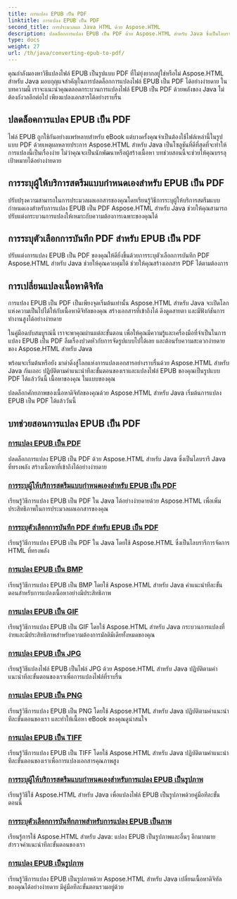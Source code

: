 ```yaml
---
title: การแปลง EPUB เป็น PDF
linktitle: การแปลง EPUB เป็น PDF
second_title: การประมวลผล Java HTML ด้วย Aspose.HTML
description: ปลดล็อกการแปลง EPUB เป็น PDF ด้วย Aspose.HTML สำหรับ Java ซึ่งเป็นไลบรารี Java ที่ทรงพลัง สร้างเนื้อหาที่เข้าถึงได้อย่างง่ายดาย
type: docs
weight: 27
url: /th/java/converting-epub-to-pdf/
---
```


คุณกำลังมองหาวิธีแปลงไฟล์ EPUB เป็นรูปแบบ PDF ที่ไม่ยุ่งยากอยู่ใช่หรือไม่ Aspose.HTML สำหรับ Java มอบกุญแจสำคัญในการปลดล็อกการแปลงไฟล์ EPUB เป็น PDF ได้อย่างง่ายดาย ในบทความนี้ เราจะแนะนำคุณตลอดกระบวนการแปลงไฟล์ EPUB เป็น PDF ด้วยพลังของ Java ไม่ต้องกังวลอีกต่อไป เพียงแปลงเอกสารได้อย่างราบรื่น

## ปลดล็อคการแปลง EPUB เป็น PDF

ไฟล์ EPUB ถูกใช้กันอย่างแพร่หลายสำหรับ eBook แต่บางครั้งคุณจำเป็นต้องใช้ไฟล์เหล่านี้ในรูปแบบ PDF ด้วยเหตุผลหลายประการ Aspose.HTML สำหรับ Java เป็นโซลูชันที่ดีที่สุดที่จะทำให้การแปลงนี้เป็นเรื่องง่าย ไม่ว่าคุณจะเป็นนักพัฒนาหรือผู้สร้างเนื้อหา บทช่วยสอนนี้จะช่วยให้คุณบรรลุเป้าหมายได้อย่างง่ายดาย

## การระบุผู้ให้บริการสตรีมแบบกำหนดเองสำหรับ EPUB เป็น PDF

ปรับปรุงความสามารถในการประมวลผลเอกสารของคุณโดยเรียนรู้วิธีการระบุผู้ให้บริการสตรีมแบบกำหนดเองสำหรับการแปลง EPUB เป็น PDF Aspose.HTML สำหรับ Java ช่วยให้คุณสามารถปรับแต่งกระบวนการแปลงให้เหมาะกับความต้องการเฉพาะของคุณได้

## การระบุตัวเลือกการบันทึก PDF สำหรับ EPUB เป็น PDF

ปรับแต่งการแปลง EPUB เป็น PDF ของคุณให้ดียิ่งขึ้นด้วยการระบุตัวเลือกการบันทึก PDF Aspose.HTML สำหรับ Java ช่วยให้คุณควบคุมได้ ช่วยให้คุณสร้างเอกสาร PDF ได้ตามต้องการ

## การเปลี่ยนแปลงเนื้อหาดิจิทัล

การแปลง EPUB เป็น PDF เป็นเพียงจุดเริ่มต้นเท่านั้น Aspose.HTML สำหรับ Java จะเปิดโลกแห่งความเป็นไปได้ให้กับเนื้อหาดิจิทัลของคุณ สร้างเอกสารที่เข้าถึงได้ ดึงดูดสายตา และมีฟังก์ชันการทำงานสูงได้อย่างง่ายดาย

ในคู่มือฉบับสมบูรณ์นี้ เราจะพาคุณผ่านแต่ละขั้นตอน เพื่อให้คุณมีความรู้และเครื่องมือที่จำเป็นในการแปลง EPUB เป็น PDF ลืมเรื่องปวดหัวกับการจัดรูปแบบไปได้เลย และต้อนรับความสะดวกง่ายดายของ Aspose.HTML สำหรับ Java

พร้อมจะเริ่มต้นหรือยัง มาดำดิ่งสู่โลกแห่งการแปลงเอกสารอย่างราบรื่นด้วย Aspose.HTML สำหรับ Java กันเถอะ ปฏิบัติตามคำแนะนำทีละขั้นตอนของเราและแปลงไฟล์ EPUB ของคุณเป็นรูปแบบ PDF ได้แล้ววันนี้ เนื้อหาของคุณ ในแบบของคุณ

ปลดล็อกศักยภาพของเนื้อหาดิจิทัลของคุณด้วย Aspose.HTML สำหรับ Java เริ่มต้นการแปลง EPUB เป็น PDF ได้แล้ววันนี้
## บทช่วยสอนการแปลง EPUB เป็น PDF
### [การแปลง EPUB เป็น PDF](./convert-epub-to-pdf/)
ปลดล็อกการแปลง EPUB เป็น PDF ด้วย Aspose.HTML สำหรับ Java ซึ่งเป็นไลบรารี Java ที่ทรงพลัง สร้างเนื้อหาที่เข้าถึงได้อย่างง่ายดาย
### [การระบุผู้ให้บริการสตรีมแบบกำหนดเองสำหรับ EPUB เป็น PDF](./convert-epub-to-pdf-specify-custom-stream-provider/)
เรียนรู้วิธีการแปลง EPUB เป็น PDF ใน Java ได้อย่างง่ายดายด้วย Aspose.HTML เพื่อเพิ่มประสิทธิภาพในการประมวลผลเอกสารของคุณ
### [การระบุตัวเลือกการบันทึก PDF สำหรับ EPUB เป็น PDF](./convert-epub-to-pdf-specify-pdf-save-options/)
เรียนรู้วิธีการแปลง EPUB เป็น PDF ใน Java โดยใช้ Aspose.HTML ซึ่งเป็นไลบรารีการจัดการ HTML ที่ทรงพลัง
### [การแปลง EPUB เป็น BMP](./convert-epub-to-bmp/)
เรียนรู้วิธีการแปลง EPUB เป็น BMP โดยใช้ Aspose.HTML สำหรับ Java คำแนะนำทีละขั้นตอนสำหรับการแปลงเนื้อหาอย่างมีประสิทธิภาพ
### [การแปลง EPUB เป็น GIF](./convert-epub-to-gif/)
เรียนรู้วิธีการแปลง EPUB เป็น GIF โดยใช้ Aspose.HTML สำหรับ Java กระบวนการแปลงที่ง่ายและมีประสิทธิภาพสำหรับความต้องการมัลติมีเดียทั้งหมดของคุณ
### [การแปลง EPUB เป็น JPG](./convert-epub-to-jpg/)
เรียนรู้วิธีแปลงไฟล์ EPUB เป็นไฟล์ JPG ด้วย Aspose.HTML สำหรับ Java ปฏิบัติตามคำแนะนำทีละขั้นตอนของเราเพื่อการแปลงไฟล์ที่ราบรื่น
### [การแปลง EPUB เป็น PNG](./convert-epub-to-png/)
เรียนรู้วิธีการแปลง EPUB เป็น PNG โดยใช้ Aspose.HTML สำหรับ Java ปฏิบัติตามคำแนะนำทีละขั้นตอนของเรา และทำให้เนื้อหา eBook ของคุณดูน่าสนใจ
### [การแปลง EPUB เป็น TIFF](./convert-epub-to-tiff/)
เรียนรู้วิธีการแปลง EPUB เป็น TIFF โดยใช้ Aspose.HTML สำหรับ Java ปฏิบัติตามคำแนะนำทีละขั้นตอนของเราเพื่อการแปลงเอกสารคุณภาพสูง
### [การระบุผู้ให้บริการสตรีมแบบกำหนดเองสำหรับการแปลง EPUB เป็นรูปภาพ](./convert-epub-to-image-specify-custom-stream-provider/)
เรียนรู้วิธีใช้ Aspose.HTML สำหรับ Java เพื่อแปลงไฟล์ EPUB เป็นรูปภาพด้วยคู่มือทีละขั้นตอนนี้
### [การระบุตัวเลือกการบันทึกภาพสำหรับการแปลง EPUB เป็นภาพ](./convert-epub-to-image-specify-image-save-options/)
เรียนรู้การใช้ Aspose.HTML สำหรับ Java: แปลง EPUB เป็นรูปภาพและอื่นๆ อีกมากมาย สำรวจคำแนะนำทีละขั้นตอนของเรา
### [การแปลง EPUB เป็นรูปภาพ](./convert-epub-to-image/)
เรียนรู้วิธีการแปลง EPUB เป็นรูปภาพด้วย Aspose.HTML สำหรับ Java เปลี่ยนเนื้อหาดิจิทัลของคุณได้อย่างง่ายดาย มีคู่มือทีละขั้นตอนรวมอยู่ด้วย